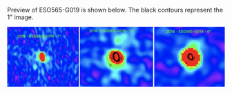 Preview of ESO565-G019 is shown below. The black contours represent the 1" image. 

![ESO565-G019](ESO565-G019.png "ESO565-G019")

